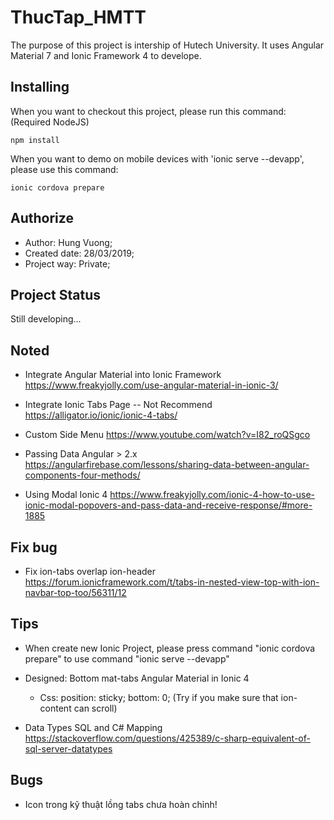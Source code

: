 # ThucTap_HMTT
The purpose of this project is intership of Hutech University. It uses Angular Material 7 and Ionic Framework 4 to develope.

## Installing
When you want to checkout this project, please run this command: (Required NodeJS)

```
npm install
```

When you want to demo on mobile devices with 'ionic serve --devapp', please use this command:

```
ionic cordova prepare
```

## Authorize
* Author: Hung Vuong;
* Created date: 28/03/2019;
* Project way: Private;

## Project Status
Still developing...

## Noted
- Integrate Angular Material into Ionic Framework
https://www.freakyjolly.com/use-angular-material-in-ionic-3/

- Integrate Ionic Tabs Page -- Not Recommend
https://alligator.io/ionic/ionic-4-tabs/

- Custom Side Menu 
https://www.youtube.com/watch?v=I82_roQSgco

- Passing Data Angular > 2.x
https://angularfirebase.com/lessons/sharing-data-between-angular-components-four-methods/

- Using Modal Ionic 4
https://www.freakyjolly.com/ionic-4-how-to-use-ionic-modal-popovers-and-pass-data-and-receive-response/#more-1885

## Fix bug
- Fix ion-tabs overlap ion-header
https://forum.ionicframework.com/t/tabs-in-nested-view-top-with-ion-navbar-top-too/56311/12

## Tips
- When create new Ionic Project, please press command "ionic cordova prepare" to use command "ionic serve --devapp"

- Designed: Bottom mat-tabs Angular Material in Ionic 4
	+ Css: position: sticky; bottom: 0; (Try if you make sure that ion-content can scroll)

- Data Types SQL and C# Mapping
https://stackoverflow.com/questions/425389/c-sharp-equivalent-of-sql-server-datatypes

## Bugs
- Icon trong kỹ thuật lồng tabs chưa hoàn chỉnh!
